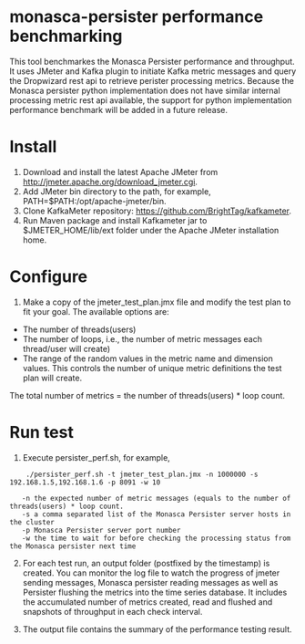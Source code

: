 <!-- Change things from this point on -->

monasca-persister performance benchmarking
=============

This tool benchmarkes the Monasca Persister performance and throughput.
It uses JMeter and Kafka plugin to initiate Kafka metric messages and
query the Dropwizard rest api to retrieve perister processing metrics.
Because the Monasca persister python implementation does not have
similar internal processing metric rest api available, the support
for python implementation performance benchmark will be added in a
future release.

# Install

1. Download and install the latest Apache JMeter from
http://jmeter.apache.org/download_jmeter.cgi.
2. Add JMeter bin directory to the path, for example,
PATH=$PATH:/opt/apache-jmeter/bin.
3. Clone KafkaMeter repository: https://github.com/BrightTag/kafkameter.
4. Run Maven package and install Kafkameter jar to $JMETER_HOME/lib/ext
folder under the Apache JMeter installation home.

# Configure

1. Make a copy of the jmeter_test_plan.jmx file and modify the test plan
to fit your goal. The available options are:
- The number of threads(users)
- The number of loops, i.e., the number of metric messages each thread/user
will create)
- The range of the random values in the metric name and dimension values.
This controls the number of unique metric definitions the test plan will
create.

The total number of metrics = the number of threads(users) * loop count.

# Run test

1. Execute persister_perf.sh, for example,
```
    ./persister_perf.sh -t jmeter_test_plan.jmx -n 1000000 -s 192.168.1.5,192.168.1.6 -p 8091 -w 10

   -n the expected number of metric messages (equals to the number of threads(users) * loop count.
   -s a comma separated list of the Monasca Persister server hosts in the cluster
   -p Monasca Persister server port number
   -w the time to wait for before checking the processing status from the Monasca persister next time
```

2. For each test run, an output folder (postfixed by the timestamp) is
created. You can monitor the log file to watch the progress of jmeter
sending messages, Monasca persister reading messages as well as
Persister flushing the metrics into the time series database. It
includes the accumulated number of metrics created, read and flushed
and snapshots of throughput in each check interval.

3. The output file contains the summary of the performance testing result.
